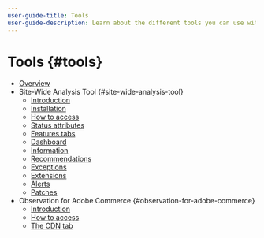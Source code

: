 ```yaml
---
user-guide-title: Tools
user-guide-description: Learn about the different tools you can use with Adobe Commerce, their uses, the installation process, and how to get access.
---
```


# Tools {#tools}

- [Overview](overview.md)
- Site-Wide Analysis Tool {#site-wide-analysis-tool}
  - [Introduction](site-wide-analysis-tool/intro.md)
  - [Installation](site-wide-analysis-tool/installation.md)
  - [How to access](site-wide-analysis-tool/access.md)
  - [Status attributes](site-wide-analysis-tool/status.md)
  - [Features tabs](site-wide-analysis-tool/features-tabs.md)
  - [Dashboard](site-wide-analysis-tool/dashboard.md)
  - [Information](site-wide-analysis-tool/information.md)
  - [Recommendations](site-wide-analysis-tool/recommendations.md)
  - [Exceptions](site-wide-analysis-tool/exceptions.md)
  - [Extensions](site-wide-analysis-tool/extensions.md)
  - [Alerts](site-wide-analysis-tool/alerts.md)
  - [Patches](site-wide-analysis-tool/patches.md)
- Observation for Adobe Commerce {#observation-for-adobe-commerce}
  - [Introduction](observation-for-adobe-commerce/intro.md)
  - [How to access](observation-for-adobe-commerce/access.md)
  - [The CDN tab](observation-for-adobe-commerce/cdn-tab.md)
  